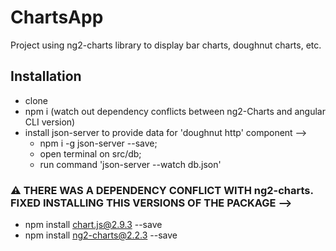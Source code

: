 # ChartsApp

Project using ng2-charts library to display bar charts, doughnut charts, etc.

## Installation

- clone
- npm i (watch out dependency conflicts between ng2-Charts and angular CLI version)
- install json-server to provide data for 'doughnut http' component -->
  - npm i -g json-server --save;
  - open terminal on src/db;
  - run command 'json-server --watch db.json'

### ⚠ THERE WAS A DEPENDENCY CONFLICT WITH ng2-charts. FIXED INSTALLING THIS VERSIONS OF THE PACKAGE -->

- npm install chart.js@2.9.3 --save
- npm install ng2-charts@2.2.3 --save
